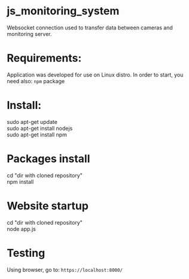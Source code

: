 # js_monitoring_system
Websocket connection used to transfer data between cameras and monitoring server.

# Requirements:
Application was developed for use on Linux distro. In order to start, you need also: `npm` package

# Install:
sudo apt-get update <br/>
sudo apt-get install nodejs <br/>
sudo apt-get install npm

# Packages install
cd "dir with cloned repository" <br/>
npm install

# Website startup
cd "dir with cloned repository" <br/>
node app.js

# Testing
Using browser, go to:
`https://localhost:8000/`
